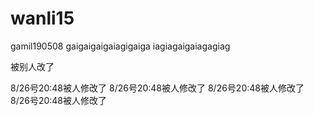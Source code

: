 # wanli15
gamil190508
gaigaigaigaiagigaiga
iagiagaigaiagagiag

被别人改了

8/26号20:48被人修改了
8/26号20:48被人修改了
8/26号20:48被人修改了
8/26号20:48被人修改了
